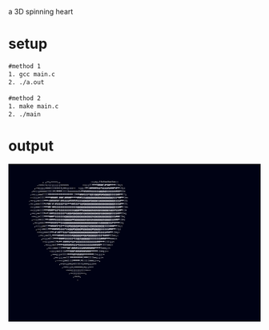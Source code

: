 a 3D spinning heart

# setup

```
#method 1
1. gcc main.c
2. ./a.out

#method 2
1. make main.c
2. ./main
```

# output
![Screenshot](output.gif)

